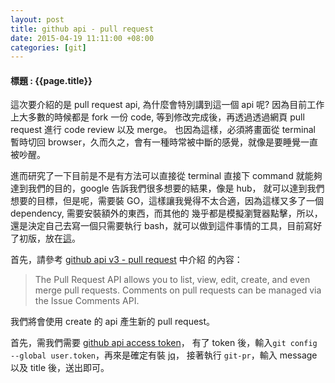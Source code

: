 ```yaml
---
layout: post
title: github api - pull request
date: 2015-04-19 11:11:00 +08:00
categories: [git]
---
```

#### 標題 : {{page.title}} ####

這次要介紹的是 pull request api, 為什麼會特別講到這一個 api 呢? 因為目前工作上大多數的時候都是 fork 一份 code,
等到修改完成後，再透過透過網頁 pull request 進行 code review 以及 merge。
也因為這樣，必須將畫面從 terminal 暫時切回 browser，久而久之，會有一種時常被中斷的感覺，就像是要睡覺一直被吵醒。

進而研究了一下目前是不是有方法可以直接從 terminal 直接下 command 就能夠達到我們的目的，google 告訴我們很多想要的結果，像是 hub，
就可以達到我們想要的目標，但是呢，需要裝 GO，這樣讓我覺得不太合適，因為這樣又多了一個 dependency, 需要安裝額外的東西，而其他的
幾乎都是模擬瀏覽器點擊，所以，還是決定自己去寫一個只需要執行 bash，就可以做到這件事情的工具，目前寫好了初版，放在[這]()。

  首先，請參考 [github api v3 - pull request](https://developer.github.com/v3/pulls/#create-a-pull-request) 中介紹
的內容：

> The Pull Request API allows you to list, view, edit, create, and even merge pull requests.
> Comments on pull requests can be managed via the Issue Comments API.

我們將會使用 create 的 api 產生新的 pull request。

首先，需我們需要 [github api access token](http://iamsleep.github.io/2015/01/12/github-api/#disqus_thread)，
有了 token 後，輸入` git config --global user.token `，再來是確定有裝 [jq](http://stedolan.github.io/jq/)，
接著執行 `git-pr`，輸入 message 以及 title 後，送出即可。